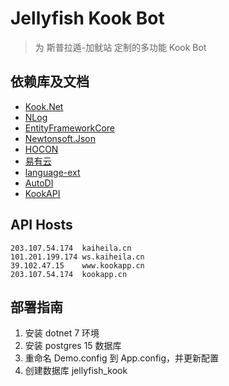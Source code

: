 # Jellyfish Kook Bot

> 为 斯普拉遁-加鱿站 定制的多功能 Kook Bot

## 依赖库及文档

* [Kook.Net](https://kooknet.dev/index.html)
* [NLog](https://nlog-project.org/)
* [EntityFrameworkCore](https://docs.microsoft.com/zh-cn/ef/core/)
* [Newtonsoft.Json](https://www.newtonsoft.com/json)
* [HOCON](https://github.com/akkadotnet/HOCON)
* [易有云](https://doc.linkease.com/)
* [language-ext](https://github.com/louthy/language-ext)
* [AutoDI](https://github.com/Keboo/AutoDI/wiki/Quick-Start)
* [KookAPI](https://developer.kookapp.cn/doc/reference)

## API Hosts

```hosts
203.107.54.174  kaiheila.cn
101.201.199.174 ws.kaiheila.cn
39.102.47.15    www.kookapp.cn
203.107.54.174  kookapp.cn
```

## 部署指南

1. 安装 dotnet 7 环境
2. 安装 postgres 15 数据库
3. 重命名 Demo.config 到 App.config，并更新配置
4. 创建数据库 jellyfish_kook

